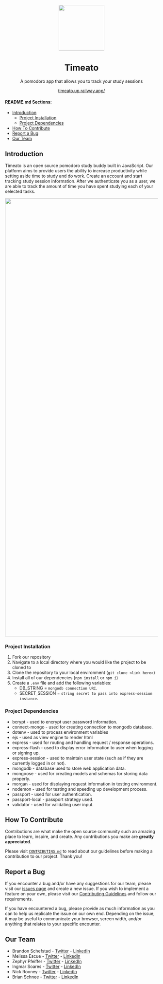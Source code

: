<div align="center">
    <img width="150px" src="https://user-images.githubusercontent.com/77141303/189505187-cdd05b52-c769-4595-9c33-3238c94b963f.png" />
    <h1>Timeato</h1>
    <p>A pomodoro app that allows you to track your study sessions</p>
    <a href="https://timeato.up.railway.app/">timeato.up.railway.app/</a>
</div>


#### README.md Sections:
- [Introduction](#introduction)
  - [Project Installation](#project-installation)
  - [Project Dependencies](#project-dependencies)
- [How To Contribute](#how-to-contribute)
- [Report a Bug](#report-a-bug)
- [Our Team](#our-team)

## Introduction
Timeato is an open source pomodoro study buddy built in JavaScript. Our platform aims to provide users the ability to increase productivity while setting aside time to study and do work. Create an account and start tracking study session information. After we authenticate you as a user, we are able to track the amount of time you have spent studying each of your selected tasks. 

<div align="center">
    <img width="1440" alt="188342389-7fa669a1-e757-42da-b3c1-36146e0adacd" src="https://user-images.githubusercontent.com/77141303/189505675-4f3a023f-2d40-44be-a53d-56ab1c336f4a.png">
</div>

### Project Installation
1. Fork our repository
2. Navigate to a local directory where you would like the project to be cloned to
3. Clone the repository to your local environment (`git clone <link here>`)
4. Install all of our dependencies (`npm install` or `npm i`)
5. Create a `.env` file and add the following variables:
    - DB_STRING = `mongodb connection URI`.
    - SECRET_SESSION = `string secret to pass into express-session instance`.

### Project Dependencies

 - bcrypt - used to encrypt user password information.
 - connect-mongo - used for creating connection to mongodb database.
 - dotenv - used to process environment variables
 - ejs - used as view engine to render html
 - express - used for routing and handling request / response operations.
 - express-flash - used to display error information to user when logging or signing up.
 - express-session - used to maintain user state (such as if they are currently logged in or not).
 - mongodb - database used to store web application data.
 - mongoose - used for creating models and schemas for storing data properly.
 - morgan - used for displaying request information in testing environment.
 - nodemon - used for testing and speeding up development process.
 - passport - used for user authentication.
 - passport-local - passport strategy used.
 - validator - used for validating user input.

## How To Contribute

Contributions are what make the open source community such an amazing place to learn, inspire, and create. Any contributions you make are **greatly appreciated**.

Please visit <a href="https://github.com/devv-work/timeato/blob/main/CONTRIBUTING.md">`CONTRIBUTING.md`</a> to read about our guidelines before making a contribution to our project. Thank you!

## Report a Bug

If you encounter a bug and/or have any suggestions for our team, please visit our [issues page](https://github.com/devv-work/timeato/issues) and create a new issue. If you wish to implement a feature on your own, please visit our <a href="https://github.com/devv-work/timeato/blob/main/CONTRIBUTING.md">Contributing Guidelines</a> and follow our requirements.

If you have encountered a bug, please provide as much information as you can to help us replicate the issue on our own end. Depending on the issue, it may be useful to communicate your browser, screen width, and/or anything that relates to your specific encounter.

## Our Team
- Brandon Schefstad - <a href="https://twitter.com/BrandonSchefs">Twitter</a> - <a href="https://www.linkedin.com/in/brandon-schefstad/">LinkedIn</a>
- Melissa Escue - <a href="https://twitter.com/mel54924853">Twitter</a> - <a href="https://www.linkedin.com/in/melissaescue/">LinkedIn</a>
- Zephyr Pfeiffer - <a href="https://twitter.com/zephyrpfeiffer">Twitter</a> - <a href="https://www.linkedin.com/in/zephyrpfeiffer/">LinkedIn</a>
- Ingmar Soares - <a href="https://twitter.com/krinsea">Twitter</a> - <a href="https://www.linkedin.com/in/ingmar-manuel-soares-medina-175342240">LinkedIn</a>
- Nick Rooney - <a href="https://twitter.com/NickRooney17">Twitter</a> - <a href="https://www.linkedin.com/in/nicholasrrooney/">LinkedIn</a>
- Brian Schnee - <a href="https://twitter.com/fullstackbrian">Twitter</a> - <a href="https://www.linkedin.com/in/brian-schnee-dev/">LinkedIn</a>
